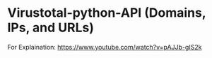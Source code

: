 # Virustotal-python-API (Domains, IPs, and URLs)

For Explaination: https://www.youtube.com/watch?v=pAJJb-gIS2k 
